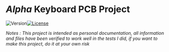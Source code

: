 # ***Alpha*** Keyboard PCB Project

![Version](https://img.shields.io/badge/Version-1.0-blue?style=for-the-badge)[![License](https://img.shields.io/github/license/mazestd/alpha?style=for-the-badge&logo=Github)](https://github.com/mazestd/alpha-project)

*Notes : This project is intended as personal documentation, all information and files have been verified to work well in the tests I did, if you want to make this project, do it at your own risk*

